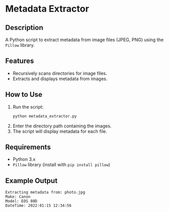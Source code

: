 # Metadata Extractor

## Description
A Python script to extract metadata from image files (JPEG, PNG) using the `Pillow` library.

## Features
- Recursively scans directories for image files.
- Extracts and displays metadata from images.

## How to Use
1. Run the script:
   ```bash
   python metadata_extractor.py
   ```
2. Enter the directory path containing the images.
3. The script will display metadata for each file.

## Requirements
- Python 3.x
- `Pillow` library (install with `pip install pillow`)

## Example Output
```plaintext
Extracting metadata from: photo.jpg
Make: Canon
Model: EOS 80D
DateTime: 2022:01:15 12:34:56
```
